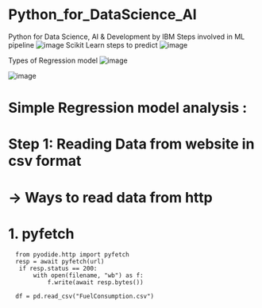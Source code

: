 # Python_for_DataScience_AI
Python for Data Science, AI &amp; Development by IBM
Steps involved in ML pipeline
![image](https://github.com/user-attachments/assets/0054b5b8-a728-4786-8b6d-6b63742989b1)
Scikit Learn steps to predict 
![image](https://github.com/user-attachments/assets/3d246afd-85b5-4825-8eae-69f8766bf5fc)

Types of Regression model 
![image](https://github.com/user-attachments/assets/303503b7-9d0a-4166-94cd-2adfdaac3c22)


![image](https://github.com/user-attachments/assets/8a8f96e0-212c-404e-bbe5-f0ad123f7726)

# Simple Regression model analysis :

# Step 1:  Reading Data from website in csv format
   # -> Ways to read data from http

   # 1. pyfetch
      from pyodide.http import pyfetch
      resp = await pyfetch(url)
       if resp.status == 200:
           with open(filename, "wb") as f:
               f.write(await resp.bytes())
   
      df = pd.read_csv("FuelConsumption.csv")
